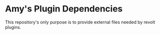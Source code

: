 # Amy's Plugin Dependencies

This repository's only purpose is to provide external files needed by revolt plugins.
